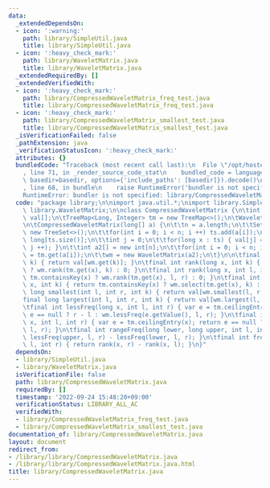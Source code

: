 ```yaml
---
data:
  _extendedDependsOn:
  - icon: ':warning:'
    path: library/SimpleUtil.java
    title: library/SimpleUtil.java
  - icon: ':heavy_check_mark:'
    path: library/WaveletMatrix.java
    title: library/WaveletMatrix.java
  _extendedRequiredBy: []
  _extendedVerifiedWith:
  - icon: ':heavy_check_mark:'
    path: library/CompressedWaveletMatrix_freq_test.java
    title: library/CompressedWaveletMatrix_freq_test.java
  - icon: ':heavy_check_mark:'
    path: library/CompressedWaveletMatrix_smallest_test.java
    title: library/CompressedWaveletMatrix_smallest_test.java
  _isVerificationFailed: false
  _pathExtension: java
  _verificationStatusIcon: ':heavy_check_mark:'
  attributes: {}
  bundledCode: "Traceback (most recent call last):\n  File \"/opt/hostedtoolcache/Python/3.10.6/x64/lib/python3.10/site-packages/onlinejudge_verify/documentation/build.py\"\
    , line 71, in _render_source_code_stat\n    bundled_code = language.bundle(stat.path,\
    \ basedir=basedir, options={'include_paths': [basedir]}).decode()\n  File \"/opt/hostedtoolcache/Python/3.10.6/x64/lib/python3.10/site-packages/onlinejudge_verify/languages/user_defined.py\"\
    , line 68, in bundle\n    raise RuntimeError('bundler is not specified: {}'.format(str(path)))\n\
    RuntimeError: bundler is not specified: library/CompressedWaveletMatrix.java\n"
  code: "package library;\n\nimport java.util.*;\nimport library.SimpleUtil;\nimport\
    \ library.WaveletMatrix;\n\nclass CompressedWaveletMatrix {\n\tint n;\n\tlong\
    \ val[];\n\tTreeMap<Long, Integer> tm = new TreeMap<>();\n\tWaveletMatrix wm;\n\
    \n\tCompressedWaveletMatrix(long[] a) {\n\t\tn = a.length;\n\t\tSet<Long> ts =\
    \ new TreeSet<>();\n\t\tfor(int i = 0; i < n; i ++) ts.add(a[i]);\n\t\tval = new\
    \ long[ts.size()];\n\t\tint j = 0;\n\t\tfor(long x : ts) { val[j] = x; tm.put(x,\
    \ j ++); }\n\t\tint a2[] = new int[n];\n\t\tfor(int i = 0; i < n; i ++) a2[i]\
    \ = tm.get(a[i]);\n\t\twm = new WaveletMatrix(a2);\n\t}\n\n\tfinal long get(int\
    \ k) { return val[wm.get(k)]; }\n\tfinal int rank(long x, int k) { return tm.containsKey(x)\
    \ ? wm.rank(tm.get(x), k) : 0; }\n\tfinal int rank(long x, int l, int r) { return\
    \ tm.containsKey(x) ? wm.rank(tm.get(x), l, r) : 0; }\n\tfinal int select(long\
    \ x, int k) { return tm.containsKey(x) ? wm.select(tm.get(x), k) : n; }\n\tfinal\
    \ long smallest(int l, int r, int k) { return val[wm.smallest(l, r, k)]; }\n\t\
    final long largest(int l, int r, int k) { return val[wm.largest(l, r, k)]; }\n\
    \tfinal int lessFreq(long x, int l, int r) { var e = tm.ceilingEntry(x); return\
    \ e == null ? r - l : wm.lessFreq(e.getValue(), l, r); }\n\tfinal int greaterFreq(long\
    \ x, int l, int r) { var e = tm.ceilingEntry(x); return e == null ? 0 : wm.greaterFreq(e.getValue(),\
    \ l, r); }\n\tfinal int rangeFreq(long lower, long upper, int l, int r) { return\
    \ lessFreq(upper, l, r) - lessFreq(lower, l, r); }\n\tfinal int freq(int x, int\
    \ l, int r) { return rank(x, r) - rank(x, l); }\n}"
  dependsOn:
  - library/SimpleUtil.java
  - library/WaveletMatrix.java
  isVerificationFile: false
  path: library/CompressedWaveletMatrix.java
  requiredBy: []
  timestamp: '2022-09-24 15:48:20+09:00'
  verificationStatus: LIBRARY_ALL_AC
  verifiedWith:
  - library/CompressedWaveletMatrix_freq_test.java
  - library/CompressedWaveletMatrix_smallest_test.java
documentation_of: library/CompressedWaveletMatrix.java
layout: document
redirect_from:
- /library/library/CompressedWaveletMatrix.java
- /library/library/CompressedWaveletMatrix.java.html
title: library/CompressedWaveletMatrix.java
---
```

